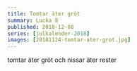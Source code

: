 ```yaml
---
title: Tomtar äter gröt
summary: Lucka 8
published: 2018-12-08
series: [julkalender-2018]
images: [20181124-tomtar-ater-grot.jpg]
---
```


tomtar äter gröt och nissar äter rester
